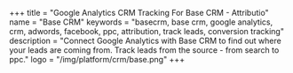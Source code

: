 +++
title = "Google Analytics CRM Tracking For Base CRM - Attributio"
name = "Base CRM"
keywords = "basecrm, base crm, google analytics, crm, adwords, facebook, ppc, attribution, track leads, conversion tracking"
description = "Connect Google Analytics with Base CRM to find out where your leads are coming from. Track leads from the source - from search to ppc."
logo = "/img/platform/crm/base.png"
+++
